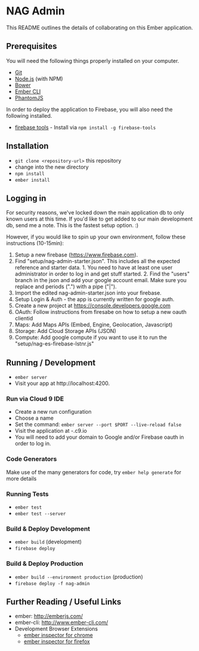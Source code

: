 # NAG Admin

This README outlines the details of collaborating on this Ember application.

## Prerequisites

You will need the following things properly installed on your computer.

* [Git](http://git-scm.com/)
* [Node.js](http://nodejs.org/) (with NPM)
* [Bower](http://bower.io/)
* [Ember CLI](http://www.ember-cli.com/)
* [PhantomJS](http://phantomjs.org/)

In order to deploy the application to Firebase, you will also need the following installed.

* [firebase tools](http://firebase.com) - Install via `npm install -g firebase-tools`

## Installation

* `git clone <repository-url>` this repository
* change into the new directory
* `npm install`
* `ember install`

## Logging in
For security reasons, we've locked down the main application db to only known users at 
this time. If you'd like to get added to our main development db, send me a note. This
is the fastest setup option. :) 

However, if you would like to spin up your own environment, follow these instructions (10-15min):

1. Setup a new firebase (https://www.firebase.com).
  1. Find "setup/nag-admin-starter.json". This includes all the expected reference and starter data.
    1. You need to have at least one user administrator in order to log in and get stuff started.
    2. Find the "users" branch in the json and add your google account email. Make sure you replace and periods (".") with a pipe ("|").
  2. Import the edited nag-admin-starter.json into your firebase.
  3. Setup Login & Auth - the app is currently written for google auth.
2. Create a new project at https://console.developers.google.com
  1. OAuth: Follow instructions from firesabe on how to setup a new oauth clientid
  2. Maps: Add Maps APIs (Embed, Engine, Geolocation, Javascript)
  3. Storage: Add Cloud Storage APIs (JSON)
  4. Compute: Add google compute if you want to use it to run the "setup/nag-es-firebase-lstnr.js"

## Running / Development

* `ember server`
* Visit your app at http://localhost:4200.

### Run via Cloud 9 IDE

* Create a new run configuration
* Choose a name
* Set the command: `ember server --port $PORT --live-reload false`
* Visit the application at <workspace-name>-<user-name>.c9.io
* You will need to add your domain to Google and/or Firebase oauth in order to log in.

### Code Generators

Make use of the many generators for code, try `ember help generate` for more details

### Running Tests

* `ember test`
* `ember test --server`

### Build & Deploy Development

* `ember build` (development)
* `firebase deploy`

### Build & Deploy Production

* `ember build --environment production` (production)
* `firebase deploy -f nag-admin`

## Further Reading / Useful Links

* ember: http://emberjs.com/
* ember-cli: http://www.ember-cli.com/
* Development Browser Extensions
  * [ember inspector for chrome](https://chrome.google.com/webstore/detail/ember-inspector/bmdblncegkenkacieihfhpjfppoconhi)
  * [ember inspector for firefox](https://addons.mozilla.org/en-US/firefox/addon/ember-inspector/)
